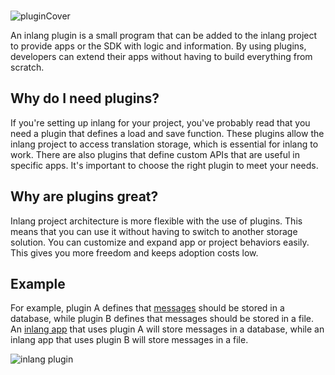 <doc-header title="What is a Plugin?" description="Change or extend app behavior with custom plugins." button="Get started" link="/documentation/plugin/guide">
</doc-header>

<br/>

![pluginCover](https://cdn.jsdelivr.net/gh/inlang/monorepo/inlang/documentation/plugin/assets/plugin-cover.png)

An inlang plugin is a small program that can be added to the inlang project to provide apps or the SDK with logic and information. By using plugins, developers can extend their apps without having to build everything from scratch.

## Why do I need plugins?

If you're setting up inlang for your project, you've probably read that you need a plugin that defines a load and save function. These plugins allow the inlang project to access translation storage, which is essential for inlang to work. There are also plugins that define custom APIs that are useful in specific apps. It's important to choose the right plugin to meet your needs.

## Why are plugins great?

Inlang project architecture is more flexible with the use of plugins. This means that you can use it without having to switch to another storage solution. You can customize and expand app or project behaviors easily. This gives you more freedom and keeps adoption costs low.

## Example

For example, plugin A defines that [messages](/documentation/concept/message) should be stored in a database, while plugin B defines that messages should be stored in a file. An [inlang app](/documentation/concept/app) that uses plugin A will store messages in a database, while an inlang app that uses plugin B will store messages in a file.

![inlang plugin](https://cdn.jsdelivr.net/gh/inlang/monorepo/inlang/documentation/sdk/assets/plugin.jpg)

<br/>

<doc-links>
    <doc-link title="API Introduction" icon="mdi:book-open-page-variant" href="/documentation/plugin/api-introduction" description="Read Plugin API Reference."></doc-link>
    <doc-link title="Build a Plugin" icon="mdi:skip-next" href="/documentation/plugin/guide" description="Learn how to build your plugin."></doc-link>
</doc-links>

<br/>
<br/>